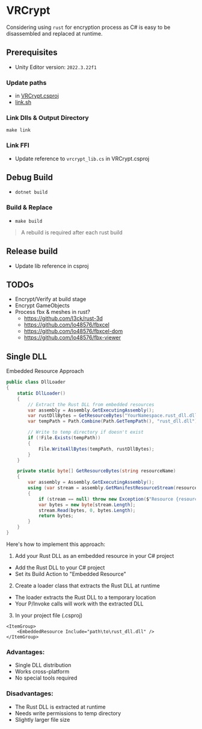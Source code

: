 # VRCrypt

Considering using `rust` for encryption process as C# is easy to be disassembled and replaced at runtime.

## Prerequisites

- Unity Editor version: `2022.3.22f1`

### Update paths

- in [VRCrypt.csproj](./VRCrypt.csproj)
- [link.sh](./scripts/link.sh)

### Link Dlls & Output Directory

`make link`

### Link FFI

- Update reference to `vrcrypt_lib.cs` in VRCrypt.csproj

## Debug Build

- `dotnet build`

### Build & Replace

- `make build`

> A rebuild is required after each rust build

## Release build

- Update lib reference in csproj

## TODOs

- Encrypt/Verify at build stage
- Encrypt GameObjects
- Process fbx & meshes in rust?
  - https://github.com/I3ck/rust-3d
  - https://github.com/lo48576/fbxcel
  - https://github.com/lo48576/fbxcel-dom
  - https://github.com/lo48576/fbx-viewer

## Single DLL

Embedded Resource Approach

```cs
public class DllLoader
{
    static DllLoader()
    {
        // Extract the Rust DLL from embedded resources
        var assembly = Assembly.GetExecutingAssembly();
        var rustDllBytes = GetResourceBytes("YourNamespace.rust_dll.dll");
        var tempPath = Path.Combine(Path.GetTempPath(), "rust_dll.dll");

        // Write to temp directory if doesn't exist
        if (!File.Exists(tempPath))
        {
            File.WriteAllBytes(tempPath, rustDllBytes);
        }
    }

    private static byte[] GetResourceBytes(string resourceName)
    {
        var assembly = Assembly.GetExecutingAssembly();
        using (var stream = assembly.GetManifestResourceStream(resourceName))
        {
            if (stream == null) throw new Exception($"Resource {resourceName} not found");
            var bytes = new byte[stream.Length];
            stream.Read(bytes, 0, bytes.Length);
            return bytes;
        }
    }
}

```

Here's how to implement this approach:

1. Add your Rust DLL as an embedded resource in your C# project

- Add the Rust DLL to your C# project
- Set its Build Action to "Embedded Resource"

2. Create a loader class that extracts the Rust DLL at runtime

- The loader extracts the Rust DLL to a temporary location
- Your P/Invoke calls will work with the extracted DLL

3. In your project file (.csproj)

```csproj
<ItemGroup>
    <EmbeddedResource Include="path\to\rust_dll.dll" />
</ItemGroup>
```

### Advantages:

- Single DLL distribution
- Works cross-platform
- No special tools required

### Disadvantages:

- The Rust DLL is extracted at runtime
- Needs write permissions to temp directory
- Slightly larger file size
